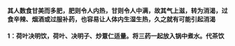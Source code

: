 #### 其人数食甘美而多肥，肥则令人内热，甘则令人中满，故其气上滋，转为消渴，过食辛辣、烟酒或过服补药，也容易让人体内生湿生热，久之就有可能引起消渴
#### 1：荷叶决明饮，荷叶、决明子、炒薏仁适量。将三药一起放入锅中煮水。代茶饮